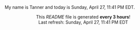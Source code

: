 My name is Tanner and today is Sunday, April 27, 11:41 PM EDT.

<p align="center">This <i>README</i> file is generated <b>every 3 hours</b>!</br>Last refresh: Sunday, April 27, 11:41 PM EDT<br /></p>

